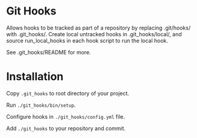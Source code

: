 # Git Hooks

Allows hooks to be tracked as part of a repository by replacing .git/hooks/ with .git\_hooks/. Create local untracked hooks in .git\_hooks/local/, and source run\_local\_hooks in each hook script to run the local hook.

See .git\_hooks/README for more.


# Installation

Copy `.git_hooks` to root directory of your project. 

Run `./git_hooks/bin/setup`.

Configure hooks in `./git_hooks/config.yml` file.

Add `./git_hooks` to your repository and commit.
